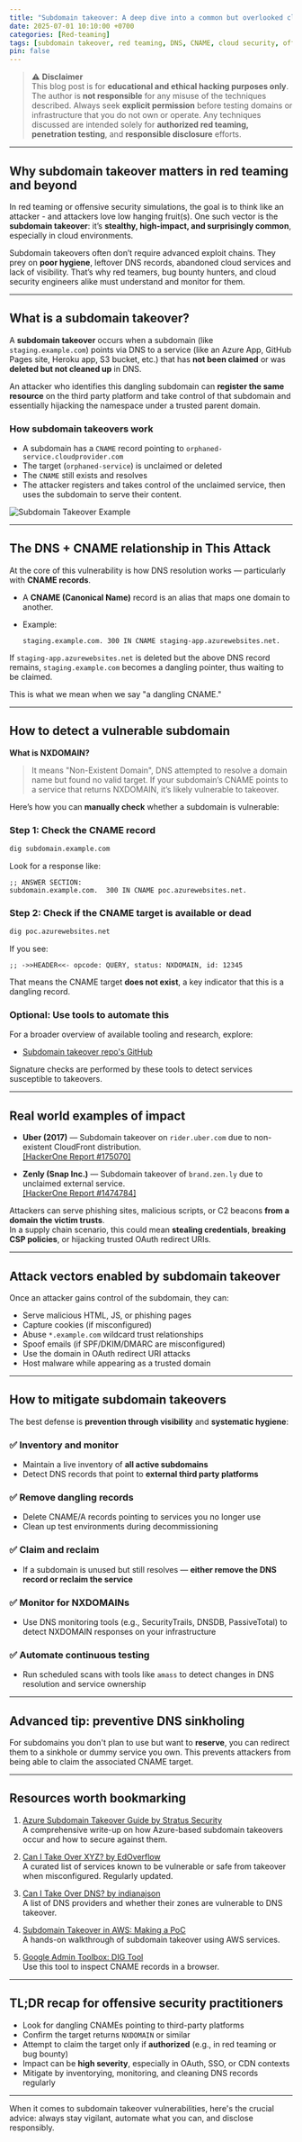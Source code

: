 ```yaml
---
title: "Subdomain takeover: A deep dive into a common but overlooked cloud vulnerability"
date: 2025-07-01 10:10:00 +0700
categories: [Red-teaming]
tags: [subdomain takeover, red teaming, DNS, CNAME, cloud security, offensive security]
pin: false
---
```


> ⚠️ **Disclaimer**  
> This blog post is for **educational and ethical hacking purposes only**. The author is **not responsible** for any misuse of the techniques described. 
Always seek **explicit permission** before testing domains or infrastructure that you do not own or operate. Any techniques discussed are intended 
solely for **authorized red teaming, penetration testing**, and **responsible disclosure** efforts.

---

## Why subdomain takeover matters in red teaming and beyond

In red teaming or offensive security simulations, the goal is to think like an attacker - and attackers love low hanging fruit(s). 
One such vector is the **subdomain takeover**: it’s **stealthy, high-impact, and surprisingly common**, especially in cloud environments.

Subdomain takeovers often don’t require advanced exploit chains. They prey on **poor hygiene**, leftover DNS records, abandoned cloud services 
and lack of visibility. That’s why red teamers, bug bounty hunters, and cloud security engineers alike must understand and monitor for them.

---

## What is a subdomain takeover?

A **subdomain takeover** occurs when a subdomain (like `staging.example.com`) points via DNS to a service 
(like an Azure App, GitHub Pages site, Heroku app, S3 bucket, etc.) that has **not been claimed** or was **deleted but not cleaned up** in DNS.

An attacker who identifies this dangling subdomain can **register the same resource** on the third party platform and take control of that subdomain
and essentially hijacking the namespace under a trusted parent domain.

### How subdomain takeovers work

- A subdomain has a `CNAME` record pointing to `orphaned-service.cloudprovider.com`
- The target (`orphaned-service`) is unclaimed or deleted
- The `CNAME` still exists and resolves
- The attacker registers and takes control of the unclaimed service, then uses the subdomain to serve their content.

![Subdomain Takeover Example](assets/img/subdomain%20takeover%20image.png)

---

## The DNS + CNAME relationship in This Attack

At the core of this vulnerability is how DNS resolution works — particularly with **CNAME records**.

- A **CNAME (Canonical Name)** record is an alias that maps one domain to another.
- Example:
  
  ```
  staging.example.com. 300 IN CNAME staging-app.azurewebsites.net.
  ```

If `staging-app.azurewebsites.net` is deleted but the above DNS record remains, `staging.example.com` becomes a dangling pointer, thus waiting to be claimed.

This is what we mean when we say "a dangling CNAME."

---

## How to detect a vulnerable subdomain

**What is NXDOMAIN?**  
> It means "Non-Existent Domain", DNS attempted to resolve a domain name but found no valid target. If your subdomain’s CNAME points to a service that returns NXDOMAIN, it’s likely vulnerable to takeover.

Here’s how you can **manually check** whether a subdomain is vulnerable:

### Step 1: Check the CNAME record

```bash
dig subdomain.example.com
```

Look for a response like:

```
;; ANSWER SECTION:
subdomain.example.com.  300 IN CNAME poc.azurewebsites.net.
```

### Step 2: Check if the CNAME target is available or dead

```bash
dig poc.azurewebsites.net
```

If you see:

```
;; ->>HEADER<<- opcode: QUERY, status: NXDOMAIN, id: 12345
```

That means the CNAME target **does not exist**, a key indicator that this is a dangling record.

### Optional: Use tools to automate this

For a broader overview of available tooling and research, explore:
  
- <a href="https://github.com/topics/subdomain-takeover" target="_blank">Subdomain takeover repo's GitHub</a>

Signature checks are performed by these tools to detect services susceptible to takeovers.

---

## Real world examples of impact

- **Uber (2017)** — Subdomain takeover on `rider.uber.com` due to non-existent CloudFront distribution.  
  <a href="https://hackerone.com/reports/175070" target="_blank">[HackerOne Report #175070]</a>

- **Zenly (Snap Inc.)** — Subdomain takeover of `brand.zen.ly` due to unclaimed external service.  
  <a href="https://hackerone.com/reports/1474784" target="_blank">[HackerOne Report #1474784]</a>

Attackers can serve phishing sites, malicious scripts, or C2 beacons **from a domain the victim trusts**.  
In a supply chain scenario, this could mean **stealing credentials**, **breaking CSP policies**, or hijacking trusted OAuth redirect URIs.

---

## Attack vectors enabled by subdomain takeover

Once an attacker gains control of the subdomain, they can:

- Serve malicious HTML, JS, or phishing pages
- Capture cookies (if misconfigured)
- Abuse `*.example.com` wildcard trust relationships
- Spoof emails (if SPF/DKIM/DMARC are misconfigured)
- Use the domain in OAuth redirect URI attacks
- Host malware while appearing as a trusted domain

---

## How to mitigate subdomain takeovers

The best defense is **prevention through visibility** and **systematic hygiene**:

### ✅ Inventory and monitor

- Maintain a live inventory of **all active subdomains**
- Detect DNS records that point to **external third party platforms**

### ✅ Remove dangling records

- Delete CNAME/A records pointing to services you no longer use
- Clean up test environments during decommissioning

### ✅ Claim and reclaim

- If a subdomain is unused but still resolves — **either remove the DNS record or reclaim the service**

### ✅ Monitor for NXDOMAINs

- Use DNS monitoring tools (e.g., SecurityTrails, DNSDB, PassiveTotal) to detect NXDOMAIN responses on your infrastructure

### ✅ Automate continuous testing

- Run scheduled scans with tools like `amass` to detect changes in DNS resolution and service ownership

---

## Advanced tip: preventive DNS sinkholing

For subdomains you don't plan to use but want to **reserve**, you can redirect them to a sinkhole or dummy service you own. 
This prevents attackers from being able to claim the associated CNAME target.

---

## Resources worth bookmarking

1. <a href="https://www.stratussecurity.com/post/azure-subdomain-takeover-guide" target="_blank">Azure Subdomain Takeover Guide by Stratus Security</a>  
   A comprehensive write-up on how Azure-based subdomain takeovers occur and how to secure against them.

2. <a href="https://github.com/EdOverflow/can-i-take-over-xyz" target="_blank">Can I Take Over XYZ? by EdOverflow</a>  
   A curated list of services known to be vulnerable or safe from takeover when misconfigured. Regularly updated.

3. <a href="https://github.com/indianajson/can-i-take-over-dns" target="_blank">Can I Take Over DNS? by indianajson</a>  
   A list of DNS providers and whether their zones are vulnerable to DNS takeover.

4. <a href="https://godiego.co/posts/STO-AWS/" target="_blank">Subdomain Takeover in AWS: Making a PoC</a>  
   A hands-on walkthrough of subdomain takeover using AWS services.

5. <a href="https://toolbox.googleapps.com/apps/dig/#CNAME/" target="_blank">Google Admin Toolbox: DIG Tool</a>  
   Use this tool to inspect CNAME records in a browser.

---

## TL;DR recap for offensive security practitioners

- Look for dangling CNAMEs pointing to third-party platforms  
- Confirm the target returns `NXDOMAIN` or similar  
- Attempt to claim the target only if **authorized** (e.g., in red teaming or bug bounty)  
- Impact can be **high severity**, especially in OAuth, SSO, or CDN contexts  
- Mitigate by inventorying, monitoring, and cleaning DNS records regularly

---

When it comes to subdomain takeover vulnerabilities, here's the crucial advice: always stay vigilant, automate what you can, and disclose responsibly.
